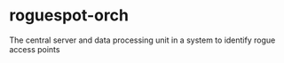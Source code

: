 # roguespot-orch
The central server and data processing unit in a system to identify rogue access points
